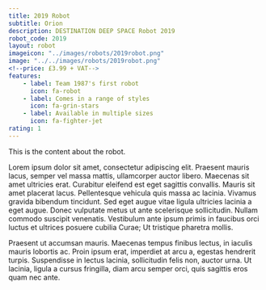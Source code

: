 ```yaml
---
title: 2019 Robot
subtitle: Orion
description: DESTINATION DEEP SPACE Robot 2019
robot_code: 2019
layout: robot
imageicon: "../images/robots/2019robot.png"
image: "../../images/robots/2019robot.png"
<!--price: £3.99 + VAT-->
features:
    - label: Team 1987's first robot
      icon: fa-robot
    - label: Comes in a range of styles
      icon: fa-grin-stars
    - label: Available in multiple sizes
      icon: fa-fighter-jet
rating: 1
---
```


This is the content about the robot.

Lorem ipsum dolor sit amet, consectetur adipiscing elit. Praesent mauris lacus, semper vel massa mattis, ullamcorper auctor libero. Maecenas sit amet ultricies erat. Curabitur eleifend est eget sagittis convallis. Mauris sit amet placerat lacus. Pellentesque vehicula quis massa ac lacinia. Vivamus gravida bibendum tincidunt. Sed eget augue vitae ligula ultricies lacinia a eget augue. Donec vulputate metus ut ante scelerisque sollicitudin. Nullam commodo suscipit venenatis. Vestibulum ante ipsum primis in faucibus orci luctus et ultrices posuere cubilia Curae; Ut tristique pharetra mollis. 

Praesent ut accumsan mauris. Maecenas tempus finibus lectus, in iaculis mauris lobortis ac. Proin ipsum erat, imperdiet at arcu a, egestas hendrerit turpis. Suspendisse in lectus lacinia, sollicitudin felis non, auctor urna. Ut lacinia, ligula a cursus fringilla, diam arcu semper orci, quis sagittis eros quam nec ante.

